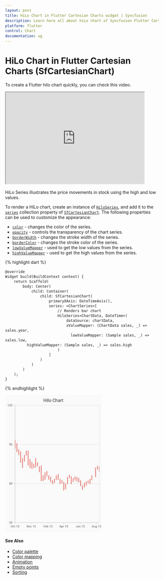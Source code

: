 ```yaml
---
layout: post
title: HiLo Chart in Flutter Cartesian Charts widget | Syncfusion 
description: Learn here all about hiLo chart of Syncfusion Flutter Cartesian Charts (SfCartesianChart) widget and more.
platform: flutter
control: Chart
documentation: ug
---
```


# HiLo Chart in Flutter Cartesian Charts (SfCartesianChart)

To create a Flutter hilo chart quickly, you can check this video.

<style>#flutterHiloChartTutorial{width : 90% !important; height: 300px !important }</style>
<iframe id='flutterHiloChartTutorial' src='https://www.youtube.com/embed/uSsKhlRzC2Q'></iframe>

HiLo Series illustrates the price movements in stock using the high and low values.

To render a HiLo chart, create an instance of [`HiloSeries`](https://pub.dev/documentation/syncfusion_flutter_charts/latest/charts/HiloSeries-class.html), and add it to the [`series`](https://pub.dev/documentation/syncfusion_flutter_charts/latest/charts/SfCartesianChart/series.html) collection property of [`SfCartesianChart`](https://pub.dev/documentation/syncfusion_flutter_charts/latest/charts/SfCartesianChart/SfCartesianChart.html). The following properties can be used to customize the appearance:

* [`color`](https://pub.dev/documentation/syncfusion_flutter_charts/latest/charts/CartesianSeries/color.html) - changes the color of the series.
* [`opacity`](https://pub.dev/documentation/syncfusion_flutter_charts/latest/charts/CartesianSeries/opacity.html) - controls the transparency of the chart series.
* [`borderWidth`](https://pub.dev/documentation/syncfusion_flutter_charts/latest/charts/CartesianSeries/borderWidth.html) - changes the stroke width of the series.
* [`borderColor`](https://pub.dev/documentation/syncfusion_flutter_charts/latest/charts/CartesianSeries/borderColor.html) - changes the stroke color of the series.
* [`lowValueMapper`](https://pub.dev/documentation/syncfusion_flutter_charts/latest/charts/CartesianSeries/lowValueMapper.html) - used to get the low values from the series.
* [`highValueMapper`](https://pub.dev/documentation/syncfusion_flutter_charts/latest/charts/CartesianSeries/highValueMapper.html) - used to get the high values from the series.

{% highlight dart %} 
    
    @override
    Widget build(BuildContext context) {
        return Scaffold(
            body: Center(
                child: Container(
                    child: SfCartesianChart(
                        primaryXAxis: DateTimeAxis(),
                        series: <ChartSeries>[
                            // Renders bar chart
                            HiloSeries<ChartData, DateTime>(
                                dataSource: chartData,
                                xValueMapper: (ChartData sales, _) => sales.year,
                                  lowValueMapper: (Sample sales, _) => sales.low,
              highValueMapper: (Sample sales, _) => sales.high
                            )
                        ]
                    )
                )   
            )
        );
    }

{% endhighlight %}

![hiLo chart](cartesian-chart-types-images/hilo_chart.png)

#### See Also

* [Color palette](./series-customization#color-palette) 
* [Color mapping](./series-customization#color-mapping-for-data-points)
* [Animation](./series-customization#animation)
* [Empty points](./series-customization#empty-points)  
* [Sorting](./series-customization##sorting) 